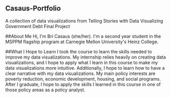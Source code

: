 ## Casaus-Portfolio
A collection of data visualizations from Telling Stories with Data
Visualizing Government Debt
Final Project

##About Me
Hi, I'm Bri Casaus (she/her). I'm a second year student in the MSPPM flagship program at Carnegie Mellon University's Heinz College.

##What I Hope to Learn
I took the course to learn the skills needed to improve my data visualizations. My internship relies heavily on creating data visualizations, and I hope to apply what I learn in this course to make my data visualizations more intuitive. Additionally, I hope to learn how to have a clear narrative with my data visualizations. My main policy interests are poverty reduction, economic development, housing, and social programs. After I graduate, I hope to apply the skills I learned in this course in one of those policy areas as a policy analyst.

